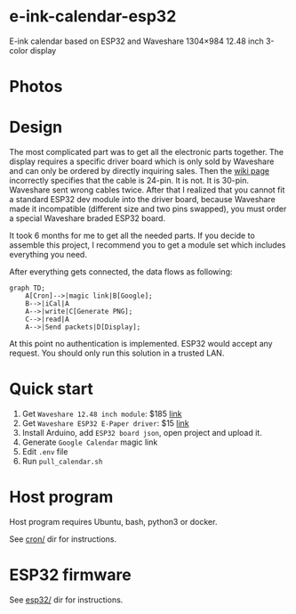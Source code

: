 # e-ink-calendar-esp32
E-ink calendar based on ESP32 and Waveshare 1304×984 12.48 inch 3-color display

# Photos

# Design

The most complicated part was to get all the electronic parts together.
The display requires a specific driver board which is only sold by Waveshare and can only be ordered by directly inquiring sales. Then the [wiki page](https://www.waveshare.com/wiki/12.48inch_e-Paper_Module_(B)) incorrectly specifies that the cable is 24-pin. It is not. It is 30-pin. Waveshare sent wrong cables twice. After that I realized that you cannot fit a standard ESP32 dev module into the driver board, because Waveshare made it incompatible (different size and two pins swapped), you must order a special Waveshare braded ESP32 board.

It took 6 months for me to get all the needed parts. If you decide to assemble this project, I recommend you to get a module set which includes everything you need.

After everything gets connected, the data flows as following:

```mermaid
graph TD;
    A[Cron]-->|magic link|B[Google];
    B-->|iCal|A
    A-->|write|C[Generate PNG];
    C-->|read|A
    A-->|Send packets|D[Display];
```
At this point no authentication is implemented. ESP32 would accept any request. You should only run this solution in a trusted LAN.

# Quick start

1. Get `Waveshare 12.48 inch module`: $185 [link](https://www.waveshare.com/12.48inch-e-paper-module-b.htm)
2. Get `Waveshare ESP32 E-Paper driver`: $15 [link](https://www.waveshare.com/e-paper-esp32-driver-board.htm)
3. Install Arduino, add `ESP32 board json`, open project and upload it.
4. Generate `Google Calendar` magic link
5. Edit `.env` file
6. Run `pull_calendar.sh`

# Host program

Host program requires Ubuntu, bash, python3 or docker.

See [cron/](cron/) dir for instructions.

# ESP32 firmware

See [esp32/](esp32/) dir for instructions.
